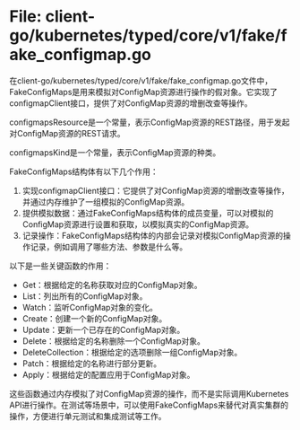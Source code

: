 # File: client-go/kubernetes/typed/core/v1/fake/fake_configmap.go

在client-go/kubernetes/typed/core/v1/fake/fake_configmap.go文件中，FakeConfigMaps是用来模拟对ConfigMap资源进行操作的假对象。它实现了configmapClient接口，提供了对ConfigMap资源的增删改查等操作。

configmapsResource是一个常量，表示ConfigMap资源的REST路径，用于发起对ConfigMap资源的REST请求。

configmapsKind是一个常量，表示ConfigMap资源的种类。

FakeConfigMaps结构体有以下几个作用：
1. 实现configmapClient接口：它提供了对ConfigMap资源的增删改查等操作，并通过内存维护了一组模拟的ConfigMap资源。
2. 提供模拟数据：通过FakeConfigMaps结构体的成员变量，可以对模拟的ConfigMap资源进行设置和获取，以模拟真实的ConfigMap资源。
3. 记录操作：FakeConfigMaps结构体的内部会记录对模拟ConfigMap资源的操作记录，例如调用了哪些方法、参数是什么等。

以下是一些关键函数的作用：
- Get：根据给定的名称获取对应的ConfigMap对象。
- List：列出所有的ConfigMap对象。
- Watch：监听ConfigMap对象的变化。
- Create：创建一个新的ConfigMap对象。
- Update：更新一个已存在的ConfigMap对象。
- Delete：根据给定的名称删除一个ConfigMap对象。
- DeleteCollection：根据给定的选项删除一组ConfigMap对象。
- Patch：根据给定的名称进行部分更新。
- Apply：根据给定的配置应用于ConfigMap对象。

这些函数通过内存模拟了对ConfigMap资源的操作，而不是实际调用Kubernetes API进行操作。在测试等场景中，可以使用FakeConfigMaps来替代对真实集群的操作，方便进行单元测试和集成测试等工作。

